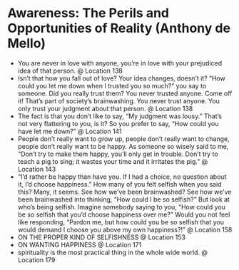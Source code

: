 # Awareness: The Perils and Opportunities of Reality (Anthony de Mello)

- You are never in love with anyone, you’re in love with your prejudiced idea of that person. @ Location 138
- Isn’t that how you fall out of love? Your idea changes, doesn’t it? “How could you let me down when I trusted you so much?” you say to someone. Did you really trust them? You never trusted anyone. Come off it! That’s part of society’s brainwashing. You never trust anyone. You only trust your judgment about that person. @ Location 138
- The fact is that you don’t like to say, “My judgment was lousy.” That’s not very flattering to you, is it? So you prefer to say, “How could you have let me down?” @ Location 141
- People don’t really want to grow up, people don’t really want to change, people don’t really want to be happy. As someone so wisely said to me, “Don’t try to make them happy, you’ll only get in trouble. Don’t try to teach a pig to sing; it wastes your time and it irritates the pig.” @ Location 143
- “I’d rather be happy than have you. If I had a choice, no question about it, I’d choose happiness.” How many of you felt selfish when you said this? Many, it seems. See how we’ve been brainwashed? See how we’ve been brainwashed into thinking, “How could I be so selfish?” But look at who’s being selfish. Imagine somebody saying to you, “How could you be so selfish that you’d choose happiness over me?” Would you not feel like responding, “Pardon me, but how could you be so selfish that you would demand I choose you above my own happiness?!” @ Location 158
- ON THE PROPER KIND OF SELFISHNESS @ Location 153
- ON WANTING HAPPINESS @ Location 171
- spirituality is the most practical thing in the whole wide world. @ Location 179
